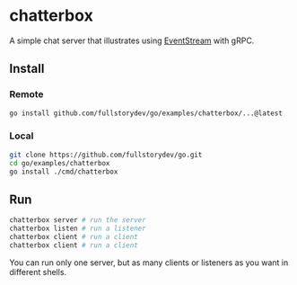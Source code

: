 # chatterbox

A simple chat server that illustrates using [EventStream](https://github.com/fullstorydev/go/tree/master/eventstream) with gRPC.

## Install

### Remote

```bash
go install github.com/fullstorydev/go/examples/chatterbox/...@latest
```

### Local

```bash
git clone https://github.com/fullstorydev/go.git
cd go/examples/chatterbox
go install ./cmd/chatterbox
```

## Run

```bash
chatterbox server # run the server
chatterbox listen # run a listener
chatterbox client # run a client
chatterbox client # run a client
```

You can run only one server, but as many clients or listeners as you want
in different shells.
